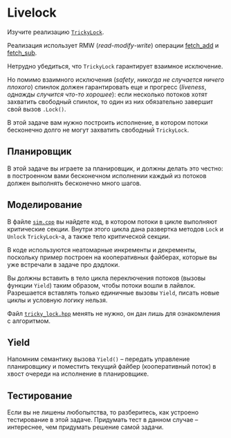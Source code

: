# Livelock

Изучите реализацию [`TrickyLock`](tricky_lock.hpp).

Реализация использует RMW (_read_-_modify_-_write_) операции [fetch_add](https://en.cppreference.com/w/cpp/atomic/atomic/fetch_add) и [fetch_sub](https://en.cppreference.com/w/cpp/atomic/atomic/fetch_sub). 

Нетрудно убедиться, что `TrickyLock` гарантирует взаимное исключение.

Но помимо взаимного исключения (*safety*, *никогда не случается ничего плохого*) спинлок должен гарантировать еще и прогресс (*liveness*, *однажды случится что-то хорошее*): если несколько потоков хотят захватить свободный спинлок, то один из них обязательно завершит свой вызов `.Lock()`.

В этой задаче вам нужно построить исполнение, в котором потоки бесконечно долго не могут захватить свободный `TrickyLock`.

## Планировщик

В этой задаче вы играете за планировщик, и должны делать это честно: в построенном вами бесконечном исполнении каждый из потоков должен выполнять бесконечно много шагов.

## Моделирование

В файле [`sim.cpp`](sim.cpp) вы найдете код, в котором потоки в цикле выполняют критические секции. Внутри этого цикла дана развертка методов `Lock` и `Unlock` `TrickyLock`-а, а также тело критической секции.

В коде используются неатомарные инкременты и декременты, поскольку пример построен на кооперативных файберах, которые вы уже встречали в задаче про дэдлоки.

Вы должны вставить в тело цикла переключения потоков (вызовы функции `Yield`) таким образом, чтобы потоки вошли в лайвлок. Разрешается вставлять только единичные вызовы `Yield`, писать новые циклы и условную логику нельзя.

Файл [`tricky_lock.hpp`](tricky_lock.hpp) менять не нужно, он дан лишь для ознакомления с алгоритмом.

## Yield

Напомним семантику вызова `Yield()` – передать управление планировщику и поместить текущий файбер (кооперативный поток) в хвост очереди на исполнение в планировщике.

## Тестирование

Если вы не лишены любопытства, то разберитесь, как устроено тестирование в этой задаче. Придумать тест в данном случае – интереснее, чем придумать решение самой задачи.
